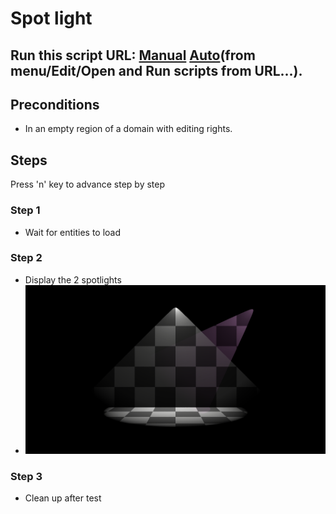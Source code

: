 # Spot light
## Run this script URL: [Manual](./test.js?raw=true)   [Auto](./testAuto.js?raw=true)(from menu/Edit/Open and Run scripts from URL...).

## Preconditions
- In an empty region of a domain with editing rights.

## Steps
Press 'n' key to advance step by step

### Step 1
- Wait for entities to load
### Step 2
- Display the 2 spotlights
- ![](./ExpectedImage_00000.png)
### Step 3
- Clean up after test
